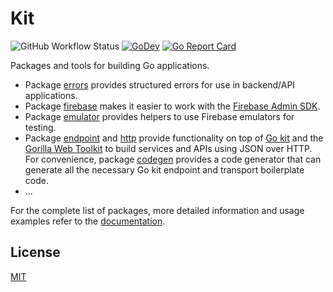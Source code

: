 # Kit

![GitHub Workflow Status](https://github.com/dkinzler/kit/actions/workflows/go.yml/badge.svg)
[![GoDev](https://img.shields.io/badge/go.dev-reference-007d9c?logo=go&logoColor=white&style=flat-square)](https://pkg.go.dev/github.com/dkinzler/kit)
[![Go Report Card](https://goreportcard.com/badge/github.com/dkinzler/kit)](https://goreportcard.com/report/github.com/dkinzler/kit)

Packages and tools for building Go applications. 

- Package [errors](https://pkg.go.dev/github.com/dkinzler/kit/errors) provides structured errors for use in backend/API applications.
- Package [firebase](https://pkg.go.dev/github.com/dkinzler/kit/firebase) makes it easier to work with the [Firebase Admin SDK](https://pkg.go.dev/firebase.google.com/go/v4).
- Package [emulator](https://pkg.go.dev/github.com/dkinzler/kit/firebase/emulator) provides helpers to use Firebase emulators for testing.
- Package [endpoint](https://pkg.go.dev/github.com/dkinzler/kit/endpoint) and [http](https://pkg.go.dev/github.com/dkinzler/kit/transport/http) provide functionality on top of [Go kit](https://github.com/go-kit/kit) and the [Gorilla Web Toolkit](https://github.com/gorilla) to build services and APIs using JSON over HTTP. For convenience, package [codegen](https://pkg.go.dev/github.com/dkinzler/kit/codegen) provides a code generator that can generate all the necessary Go kit endpoint and transport boilerplate code.
- ...

For the complete list of packages, more detailed information and usage examples refer to the [documentation](https://pkg.go.dev/github.com/dkinzler/kit).


## License

[MIT](LICENSE)
